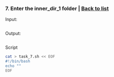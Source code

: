 ### <a id='task_7'>7. Enter the inner_dir_1 folder</a>  |  [Back to list](#back_to_list)

Input:
``` bash

```

Output:
```

```

Script
``` bash
cat > task_7.sh << EOF
#!/bin/bash
echo ""
EOF
```
